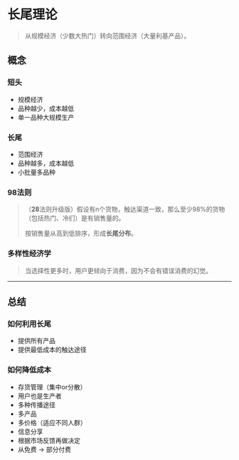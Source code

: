 # 长尾理论

> 从规模经济（少数大热门）转向范围经济（大量利基产品）。



## 概念

### 短头

- 规模经济
- 品种越少，成本越低
- 单一品种大规模生产



### 长尾

- 范围经济
- 品种越多，成本越低
- 小批量多品种



### 98法则

> （**28**法则升级版）假设有n个货物，触达渠道一致，那么至少98%的货物（包括热门、冷们）是有销售量的。
>
> 按销售量从高到低排序，形成**长尾分布**。



### 多样性经济学

> 当选择性更多时，用户更倾向于消费，因为不会有错误消费的幻觉。

---

## 总结

### 如何利用长尾

- 提供所有产品
- 提供最低成本的触达途径



### 如何降低成本

- 存货管理（集中or分散）
- 用户也是生产者
- 多种传播途径
- 多产品
- 多价格（适应不同人群）
- 信息分享
- 根据市场反馈再做决定
- 从免费 -> 部分付费